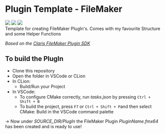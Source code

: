 # Plugin Template - FileMaker
![](https://img.shields.io/badge/FileMaker-gray)
![](https://img.shields.io/badge/PlugIn-black)
![](https://img.shields.io/badge/C++-F34B7D) <br>
Template for creating FileMaker PlugIn's. Comes with my favourite Structure and some Helper Functions

*Based on the [Claris FileMaker Plugin SDK](https://help.claris.com/en/pro-help/content/custom-plug-ins.html)*

## To build the PlugIn

- Clone this repository
- Open the folder in VSCode or CLion
- In CLion:
  - Build/Run your Project
- In VSCode:
  - To configure CMake correctly, run *tasks.json* by pressing `Ctrl + Shift + B`
  - To build the project, press `F7` or `Ctrl + Shift + P`and then select CMake: Build in the VSCode command palette

&rarr; Now under *SOURCE_DIR/PlugIn* the FileMaker Plugin *PluginName.fmx64* has been created and is ready to use!
